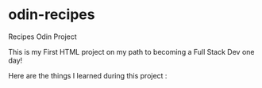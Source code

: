 # odin-recipes
Recipes Odin Project


This is my First HTML project on my path to becoming a Full Stack Dev one day!

Here are the things I learned during this project :

